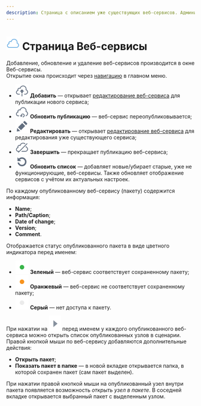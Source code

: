 ```yaml
---
description: Страница с описанием уже существующих веб-сервисов. Администрирование веб-сервисов. Добавление, удаление и изменение. 
---
```

# ![Страница Веб-сервисы](./../../images/icons/common/system-objects/sliced_18x18/icons_common_system-objects_sliced_18x18_web-service_default.svg) Страница Веб-сервисы


Добавление, обновление и удаление веб-сервисов производится в окне Веб-сервисы.  
Открытие окна происходит через [навигацию](./../../interface/main-menu.md#imagesiconssystemtoolbar48x48compasdefaultsvg-navigatsiya) в главном меню.
* ![](./../../images/icons/common/system-objects/sliced_18x18/publish_default.svg) **Добавить** — открывает [редактирование веб-сервиса](package-publishing-wizard.md) для публикации нового сервиса;
* ![](./../../images/icons/common/system-objects/sliced_18x18/update-web-service_default.svg) **Обновить публикацию** — веб-сервис переопубликовывается;
* ![](./../../images/icons/common/system-objects/sliced_18x18/edit_default.svg) **Редактировать** — открывает [редактирование веб-сервиса](package-publishing-wizard.md) для редактирования уже существующего сервиса;
* ![](./../../images/icons/common/system-objects/sliced_18x18/close-web-service_default.svg) **Завершить** — прекращает публикацию веб-сервиса;
* ![](./../../images/icons/common/system-objects/sliced_18x18/refresh_default.svg) **Обновить список** — добавляет новые/убирает старые, уже не функционирующие, веб-сервисы. Также обновляет отображение сервисов с учётом их актуальных настроек.

По каждому опубликованному веб-сервису (пакету) содержится информация:
* **Name**;
* **Path/Caption**;
* **Date of change**;
* **Version**;
* **Comment**.

Отображается статус опубликованного пакета в виде цветного индикатора перед именем:
* ![](./../../images/icons/controls/correspondence_default.svg) **Зеленый** — веб-сервис соответствует сохраненному пакету;
* ![](./../../images/icons/controls/inconsistency_default.svg) **Оранжевый** — веб-сервис не соответствует сохраненному пакету;
* ![](./../../images/icons/controls/no-access_default.svg) **Серый** — нет доступа к пакету.


При нажатии на ![](./../../images/extjs-theme/tools/tool-sprites_18x18/arrow-right_default.svg) перед именем у каждого опубликованного веб-сервиса можно открыть список опубликованных узлов в сценарии.   
Правой кнопкой мыши по веб-сервису добавляются дополнительные действия:
* **Открыть пакет**;
* **Показать пакет в папке** — в новой вкладке открывается папка, в которой сохранен пакет (сам пакет выделен).

При нажатии правой кнопкой мыши на опубликованный узел внутри пакета появляется возможность *открыть узел в пакете*. В соседней вкладке открывается выбранный пакет с выделенным узлом.